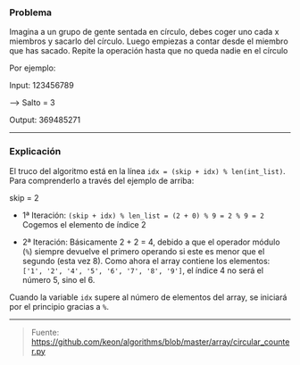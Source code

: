 ### Problema
Imagina a un grupo de gente sentada en círculo,
debes coger uno cada x miembros y sacarlo del círculo.
Luego empiezas a contar desde el miembro que has sacado.
Repite la operación hasta que no queda nadie en el círculo

Por ejemplo:

Input: 123456789

  --> Salto = 3
  
Output: 369485271

___________________________________

### Explicación

El truco del algoritmo está en la línea `idx = (skip + idx) % len(int_list)`. Para comprenderlo a través del ejemplo de arriba:

skip = 2
- 1ª Iteración: 
`(skip + idx) % len_list = (2 + 0) % 9 = 2 % 9 = 2`
Cogemos el elemento de índice 2

- 2ª Iteración:
Básicamente 2 + 2 = 4, debido a que el operador módulo (`%`) siempre devuelve el primero operando si este es menor que el segundo (esta vez 8).
Como ahora el array contiene los elementos: `['1', '2', '4', '5', '6', '7', '8', '9']`, el índice 4 no será el número 5, sino el 6.

Cuando la variable `idx` supere al número de elementos del array, se iniciará por el principio gracias a `%`.

___________________________________



>Fuente: 
https://github.com/keon/algorithms/blob/master/array/circular_counter.py



